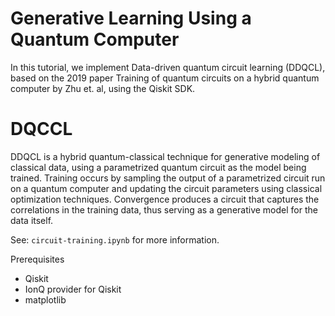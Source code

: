 # Generative Learning Using a Quantum Computer
In this tutorial, we implement Data-driven quantum circuit learning (DDQCL), based on the 2019 paper Training of quantum circuits on a hybrid quantum computer by Zhu et. al, using the Qiskit SDK.

# DQCCL
DDQCL is a hybrid quantum-classical technique for generative modeling of classical data, using a parametrized quantum circuit as the model being trained. Training occurs by sampling the output of a parametrized circuit run on a quantum computer and updating the circuit parameters using classical optimization techniques. Convergence produces a circuit that captures the correlations in the training data, thus serving as a generative model for the data itself.

See: `circuit-training.ipynb` for more information.

Prerequisites
 - Qiskit
 - IonQ provider for Qiskit
 - matplotlib
